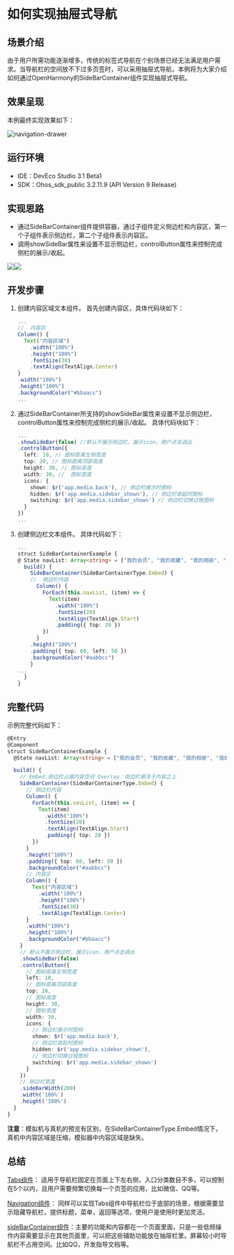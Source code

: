 # 如何实现抽屉式导航

## 场景介绍
由于用户所需功能逐渐增多，传统的标签式导航在个别场景已经无法满足用户需求。当导航栏的空间放不下过多页签时，可以采用抽屉式导航，本例将为大家介绍如何通过OpenHarmony的SideBarContainer组件实现抽屉式导航。

## 效果呈现
本例最终实现效果如下：

![navigation-drawer](figures/navigation-drawer.gif)

## 运行环境
- IDE：DevEco Studio 3.1 Beta1
- SDK：Ohos_sdk_public 3.2.11.9 (API Version 9 Release)

## 实现思路
- 通过SideBarContainer组件提供容器，通过子组件定义侧边栏和内容区，第一个子组件表示侧边栏，第二个子组件表示内容区。
- 调用showSideBar属性来设置不显示侧边栏，controlButton属性来控制完成侧栏的展示/收起。

![](figures/navigation-drawer1.PNG)![](figures/navigation-drawer2.png)

## 开发步骤
1. 创建内容区域文本组件。
首先创建内容区，具体代码块如下：
    ```ts
    ...
    //  内容区
    Column() {
      Text("内容区域")
        .width("100%")
        .height("100%")
        .fontSize(30)
        .textAlign(TextAlign.Center)
    }
    .width("100%")
    .height("100%")
    .backgroundColor("#bbaacc")
    ...
    ```
2. 通过SideBarContainer所支持的showSideBar属性来设置不显示侧边栏，controlButton属性来控制完成侧栏的展示/收起。
具体代码块如下：
    ```ts
    ...
    .showSideBar(false) //默认不展示侧边栏，展示icon，用户点击调出
    .controlButton({
      left: 10, // 图标距离左侧宽度
      top: 20, // 图标距离顶部高度
      height: 30, // 图标高度
      width: 30, //  图标宽度
      icons: {
        shown: $r('app.media.back'), // 侧边栏展示时图标
        hidden: $r('app.media.sidebar_shown'), // 侧边栏收起时图标
        switching: $r('app.media.sidebar_shown') // 侧边栏切换过程图标
      }
    })
    ...
    ```
3. 创建侧边栏文本组件。
具体代码如下：

    ```ts
    ...
    struct SideBarContainerExample {
    @ State navList: Array<string> = ["我的会员", "我的收藏", "我的相册", "我的文件",]
      build() {
        SideBarContainer(SideBarContainerType.Embed) {
        //  侧边栏内容
          Column() {
            ForEach(this.navList, (item) => {
              Text(item)
                .width("100%")
                .fontSize(20)
                .textAlign(TextAlign.Start)
                .padding({ top: 20 })
            })
          }
        .height("100%")
        .padding({ top: 60, left: 50 })
        .backgroundColor("#aabbcc")
        }
    ...
      }
    }
    ```
## 完整代码
示例完整代码如下：

```ts
@Entry
@Component
struct SideBarContainerExample {
  @State navList: Array<string> = ["我的会员", "我的收藏", "我的相册", "我的文件",]

  build() {
    // Embed:侧边栏占据内容空间 Overlay：侧边栏悬浮于内容之上
    SideBarContainer(SideBarContainerType.Embed) { 
      // 侧边栏内容
      Column() {
        ForEach(this.navList, (item) => {
          Text(item)
            .width("100%")
            .fontSize(20)
            .textAlign(TextAlign.Start)
            .padding({ top: 20 })
        })
      }
      .height("100%")
      .padding({ top: 60, left: 50 })
      .backgroundColor("#aabbcc")
      // 内容区
      Column() {
        Text("内容区域")
          .width("100%")
          .height("100%")
          .fontSize(30)
          .textAlign(TextAlign.Center)
      }
      .width("100%")
      .height("100%")
      .backgroundColor("#bbaacc")
    }
    // 默认不展示侧边栏，展示icon，用户点击调出
    .showSideBar(false) 
    .controlButton({
      // 图标距离左侧宽度
      left: 10, 
      // 图标距离顶部高度
      top: 20, 
      // 图标高度
      height: 30, 
      // 图标宽度
      width: 30, 
      icons: {
        // 侧边栏展示时图标
        shown: $r('app.media.back'), 
        // 侧边栏收起时图标
        hidden: $r('app.media.sidebar_shown'), 
        // 侧边栏切换过程图标
        switching: $r('app.media.sidebar_shown') 
      }
    })
    // 侧边栏宽度
    .sideBarWidth(200) 
    .width('100%')
    .height('100%')
  }
}

```
**注意**：模拟机与真机的预览有区别，在SideBarContainerType.Embed情况下，真机中内容区域是压缩，模拟器中内容区域是缺失。

## 总结

[Tabs组件](../application-dev/reference/arkui-ts/ts-container-tabs.md)： 适用于导航栏固定在页面上下左右侧，入口分类数目不多，可以控制在5个以内，且用户需要频繁切换每一个页签的应用，比如微信、QQ等。

[Navigation组件](../application-dev/reference/arkui-ts/ts-basic-components-navigation.md)： 同样可以实现Tabs组件中导航栏位于底部的场景，根据需要显示隐藏导航栏，提供标题，菜单，返回等选项，使用户是使用时更加灵活。

[sideBarContainer组件](../application-dev/reference/arkui-ts/ts-container-sidebarcontainer.md)：主要的功能和内容都在一个页面里面，只是一些低频操作内容需要显示在其他页面里，可以把这些辅助功能放在抽屉栏里。屏幕较小时导航栏不占用空间。比如QQ，开发指导文档等。


